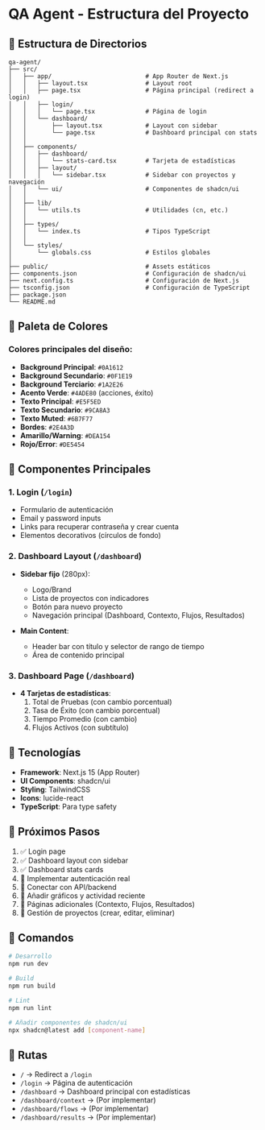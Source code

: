 # QA Agent - Estructura del Proyecto

## 📁 Estructura de Directorios

```
qa-agent/
├── src/
│   ├── app/                          # App Router de Next.js
│   │   ├── layout.tsx                # Layout root
│   │   ├── page.tsx                  # Página principal (redirect a login)
│   │   ├── login/
│   │   │   └── page.tsx              # Página de login
│   │   └── dashboard/
│   │       ├── layout.tsx            # Layout con sidebar
│   │       └── page.tsx              # Dashboard principal con stats
│   │
│   ├── components/
│   │   ├── dashboard/
│   │   │   └── stats-card.tsx        # Tarjeta de estadísticas
│   │   ├── layout/
│   │   │   └── sidebar.tsx           # Sidebar con proyectos y navegación
│   │   └── ui/                       # Componentes de shadcn/ui
│   │
│   ├── lib/
│   │   └── utils.ts                  # Utilidades (cn, etc.)
│   │
│   ├── types/
│   │   └── index.ts                  # Tipos TypeScript
│   │
│   └── styles/
│       └── globals.css               # Estilos globales
│
├── public/                           # Assets estáticos
├── components.json                   # Configuración de shadcn/ui
├── next.config.ts                    # Configuración de Next.js
├── tsconfig.json                     # Configuración de TypeScript
├── package.json
└── README.md
```

## 🎨 Paleta de Colores

### Colores principales del diseño:
- **Background Principal**: `#0A1612`
- **Background Secundario**: `#0F1E19`
- **Background Terciario**: `#1A2E26`
- **Acento Verde**: `#4ADE80` (acciones, éxito)
- **Texto Principal**: `#E5F5ED`
- **Texto Secundario**: `#9CA8A3`
- **Texto Muted**: `#6B7F77`
- **Bordes**: `#2E4A3D`
- **Amarillo/Warning**: `#DEA154`
- **Rojo/Error**: `#DE5454`

## 🧩 Componentes Principales

### 1. Login (`/login`)
- Formulario de autenticación
- Email y password inputs
- Links para recuperar contraseña y crear cuenta
- Elementos decorativos (círculos de fondo)

### 2. Dashboard Layout (`/dashboard`)
- **Sidebar fijo** (280px):
  - Logo/Brand
  - Lista de proyectos con indicadores
  - Botón para nuevo proyecto
  - Navegación principal (Dashboard, Contexto, Flujos, Resultados)
  
- **Main Content**:
  - Header bar con título y selector de rango de tiempo
  - Área de contenido principal

### 3. Dashboard Page (`/dashboard`)
- **4 Tarjetas de estadísticas**:
  1. Total de Pruebas (con cambio porcentual)
  2. Tasa de Éxito (con cambio porcentual)
  3. Tiempo Promedio (con cambio)
  4. Flujos Activos (con subtítulo)

## 🔧 Tecnologías

- **Framework**: Next.js 15 (App Router)
- **UI Components**: shadcn/ui
- **Styling**: TailwindCSS
- **Icons**: lucide-react
- **TypeScript**: Para type safety

## 📝 Próximos Pasos

1. ✅ Login page
2. ✅ Dashboard layout con sidebar
3. ✅ Dashboard stats cards
4. 🔲 Implementar autenticación real
5. 🔲 Conectar con API/backend
6. 🔲 Añadir gráficos y actividad reciente
7. 🔲 Páginas adicionales (Contexto, Flujos, Resultados)
8. 🔲 Gestión de proyectos (crear, editar, eliminar)

## 🚀 Comandos

```bash
# Desarrollo
npm run dev

# Build
npm run build

# Lint
npm run lint

# Añadir componentes de shadcn/ui
npx shadcn@latest add [component-name]
```

## 📱 Rutas

- `/` → Redirect a `/login`
- `/login` → Página de autenticación
- `/dashboard` → Dashboard principal con estadísticas
- `/dashboard/context` → (Por implementar)
- `/dashboard/flows` → (Por implementar)
- `/dashboard/results` → (Por implementar)
